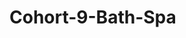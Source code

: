 # Cohort-9-Bath-Spa

<!--This is a folder for all my work during the 12 week Web Dev bootcamp at Bath Spa Uni--> 
